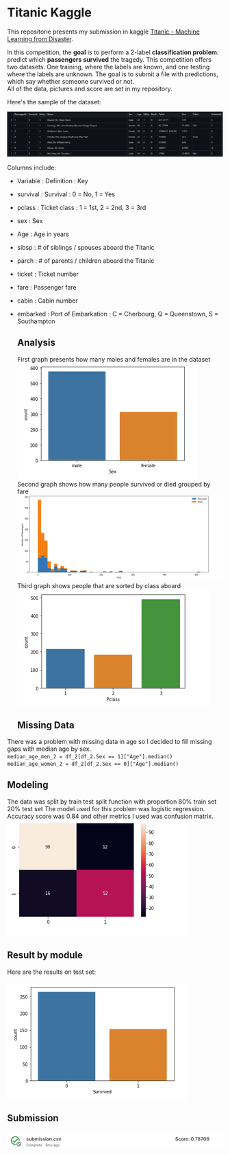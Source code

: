 # Titanic Kaggle

This repositorie presents my submission in kaggle [Titanic - Machine Learning from Disaster](https://www.kaggle.com/competitions/titanic). <br>

In this competition, the <b>goal</b> is to perform a 2-label <b>classification problem</b>: predict which <b>passengers survived</b> the tragedy. <be> This competition offers two datasets. One training, where the labels are known, and one testing where the labels are unknown. The goal is to submit a file with predictions, which say whether someone survived or not. <br> All of the data, pictures and score are set in my repository.

  Here's the sample of the dataset: <br>
  
 ![Titanic Kaggle](https://github.com/LukaszTamborowski/Titanic-kaggle/blob/main/data%20view.png?raw=true) <br>
  
Columns include: 
- Variable :	Definition	: Key
  
- survival	:  Survival	:  0 = No, 1 = Yes
- pclass	:  Ticket class	: 	1 = 1st, 2 = 2nd, 3 = 3rd
- sex	: Sex	
- Age	: 	Age in years	
- sibsp		: # of siblings / spouses aboard the Titanic	
- parch		: # of parents / children aboard the Titanic	
- ticket	: 	Ticket number	
- fare	: 	Passenger fare	
- cabin		: Cabin number	
- embarked		: Port of Embarkation	: 	C = Cherbourg, Q = Queenstown, S = Southampton

  

  
  ## Analysis
  First graph presents how many males and females are in the dataset<br>
  ![Titanic Kaggle](https://github.com/LukaszTamborowski/Titanic-kaggle/blob/main/photoos/male%20female%20dash.png?raw=true)<br>
Second graph shows how many people survived or died grouped by fare<br>
   ![Titanic Kaggle](https://github.com/LukaszTamborowski/Titanic-kaggle/blob/main/photoos/Passengers%20by%20fare.png?raw=true)<br>
  Third graph shows people that are sorted by class aboard<br>
  ![Titanic Kaggle](https://github.com/LukaszTamborowski/Titanic-kaggle/blob/main/photoos/passengers%20by%20class.png?raw=true)<br>
  
  ## Missing Data
 There was a problem with missing data in age so I decided to  fill missing gaps with median age by sex. <br>
``median_age_men_2 = df_2[df_2.Sex == 1]["Age"].median()`` <br>
  ``median_age_women_2 = df_2[df_2.Sex == 0]["Age"].median()``
 
   ## Modeling

The data was split by train test split function with proportion 80% train set 20% test set
The model used for this problem was logistic regression.
Accuracy score was 0.84 and other metrics I used was confusion matrix. <br>
  ![Titanic Kaggle](https://github.com/LukaszTamborowski/Titanic-kaggle/blob/main/photoos/correlation.png?raw=true)<br>

   ## Result by module
 Here are the results on test set: <br>   
 ![Titanic Kaggle](https://github.com/LukaszTamborowski/Titanic-kaggle/blob/main/photoos/survived%20by%20module.png?raw=true) <br>
  
 ## Submission
 ![Titanic Kaggle](https://github.com/LukaszTamborowski/Titanic-kaggle/blob/main/submit.png?raw=true)
